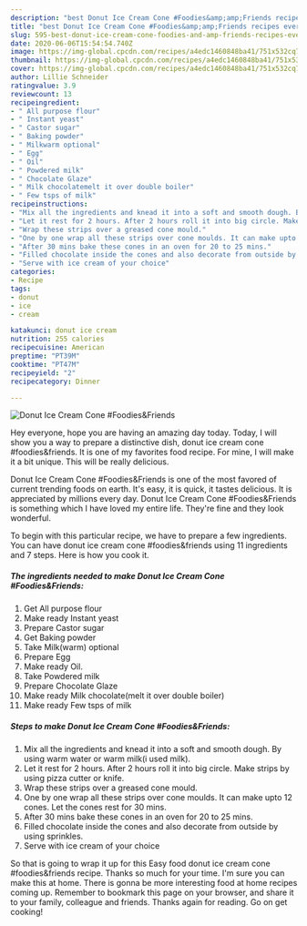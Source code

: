 ```yaml
---
description: "best Donut Ice Cream Cone #Foodies&amp;amp;Friends recipes ever | how to make the best Donut Ice Cream Cone #Foodies&amp;amp;Friends"
title: "best Donut Ice Cream Cone #Foodies&amp;amp;Friends recipes ever | how to make the best Donut Ice Cream Cone #Foodies&amp;amp;Friends"
slug: 595-best-donut-ice-cream-cone-foodies-and-amp-friends-recipes-ever-how-to-make-the-best-donut-ice-cream-cone-foodies-and-amp-friends
date: 2020-06-06T15:54:54.740Z
image: https://img-global.cpcdn.com/recipes/a4edc1460848ba41/751x532cq70/donut-ice-cream-cone-foodiesfriends-recipe-main-photo.jpg
thumbnail: https://img-global.cpcdn.com/recipes/a4edc1460848ba41/751x532cq70/donut-ice-cream-cone-foodiesfriends-recipe-main-photo.jpg
cover: https://img-global.cpcdn.com/recipes/a4edc1460848ba41/751x532cq70/donut-ice-cream-cone-foodiesfriends-recipe-main-photo.jpg
author: Lillie Schneider
ratingvalue: 3.9
reviewcount: 13
recipeingredient:
- " All purpose flour"
- " Instant yeast"
- " Castor sugar"
- " Baking powder"
- " Milkwarm optional"
- " Egg"
- " Oil"
- " Powdered milk"
- " Chocolate Glaze"
- " Milk chocolatemelt it over double boiler"
- " Few tsps of milk"
recipeinstructions:
- "Mix all the ingredients and knead it into a soft and smooth dough. By using warm water or warm milk(i used milk)."
- "Let it rest for 2 hours. After 2 hours roll it into big circle. Make strips by using pizza cutter or knife."
- "Wrap these strips over a greased cone mould."
- "One by one wrap all these strips over cone moulds. It can make upto 12 cones. Let the cones rest for 30 mins."
- "After 30 mins bake these cones in an oven for 20 to 25 mins."
- "Filled chocolate inside the cones and also decorate from outside by using sprinkles."
- "Serve with ice cream of your choice"
categories:
- Recipe
tags:
- donut
- ice
- cream

katakunci: donut ice cream 
nutrition: 255 calories
recipecuisine: American
preptime: "PT39M"
cooktime: "PT47M"
recipeyield: "2"
recipecategory: Dinner

---
```



![Donut Ice Cream Cone #Foodies&amp;Friends](https://img-global.cpcdn.com/recipes/a4edc1460848ba41/751x532cq70/donut-ice-cream-cone-foodiesfriends-recipe-main-photo.jpg)

Hey everyone, hope you are having an amazing day today. Today, I will show you a way to prepare a distinctive dish, donut ice cream cone #foodies&amp;friends. It is one of my favorites food recipe. For mine, I will make it a bit unique. This will be really delicious.



Donut Ice Cream Cone #Foodies&amp;Friends is one of the most favored of current trending foods on earth. It's easy, it is quick, it tastes delicious. It is appreciated by millions every day. Donut Ice Cream Cone #Foodies&amp;Friends is something which I have loved my entire life. They're fine and they look wonderful.


To begin with this particular recipe, we have to prepare a few ingredients. You can have donut ice cream cone #foodies&amp;friends using 11 ingredients and 7 steps. Here is how you cook it.

<!--inarticleads1-->

##### The ingredients needed to make Donut Ice Cream Cone #Foodies&amp;Friends:

1. Get  All purpose flour
1. Make ready  Instant yeast
1. Prepare  Castor sugar
1. Get  Baking powder
1. Take  Milk(warm) optional
1. Prepare  Egg
1. Make ready  Oil.
1. Take  Powdered milk
1. Prepare  Chocolate Glaze
1. Make ready  Milk chocolate(melt it over double boiler)
1. Make ready  Few tsps of milk




<!--inarticleads2-->

##### Steps to make Donut Ice Cream Cone #Foodies&amp;Friends:

1. Mix all the ingredients and knead it into a soft and smooth dough. By using warm water or warm milk(i used milk).
1. Let it rest for 2 hours. After 2 hours roll it into big circle. Make strips by using pizza cutter or knife.
1. Wrap these strips over a greased cone mould.
1. One by one wrap all these strips over cone moulds. It can make upto 12 cones. Let the cones rest for 30 mins.
1. After 30 mins bake these cones in an oven for 20 to 25 mins.
1. Filled chocolate inside the cones and also decorate from outside by using sprinkles.
1. Serve with ice cream of your choice




So that is going to wrap it up for this Easy food donut ice cream cone #foodies&amp;friends recipe. Thanks so much for your time. I'm sure you can make this at home. There is gonna be more interesting food at home recipes coming up. Remember to bookmark this page on your browser, and share it to your family, colleague and friends. Thanks again for reading. Go on get cooking!
